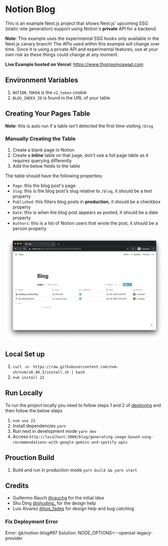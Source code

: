 # Notion Blog

This is an example Next.js project that shows Next.js' upcoming SSG (static-site generation) support using Notion's **private** API for a backend.

**Note**: This example uses the experimental SSG hooks only available in the Next.js canary branch! The APIs used within this example will change over time. Since it is using a private API and experimental features, use at your own risk as these things could change at any moment.

**Live Example hosted on Vercel**: https://www.thomasmoawad.com

## Environment Variables

1. `NOTION_TOKEN` is the `v2_token` cookie
1. `BLOG_INDEX_ID` is found in the URL of your table

## Creating Your Pages Table

**Note**: this is auto run if a table isn't detected the first time visiting `/blog`

### Manually Creating the Table

1. Create a blank page in Notion
2. Create a **inline** table on that page, don't use a full page table as it requires querying differently
3. Add the below fields to the table

The table should have the following properties:

- `Page`: this the blog post's page
- `Slug`: this is the blog post's slug relative to `/blog`, it should be a text property
- `Published`: this filters blog posts in **production**, it should be a checkbox property
- `Date`: this is when the blog post appears as posted, it should be a date property
- `Authors`: this is a list of Notion users that wrote the post, it should be a person property

![Example Blog Posts Table](./assets/table-view.png)

## Local Set up

1. `curl -o- https://raw.githubusercontent.com/nvm-sh/nvm/v0.40.3/install.sh | bash`
1. `nvm install 22`

## Run Locally

To run the project locally you need to follow steps 1 and 2 of [deploying](#deploy-your-own) and then follow the below steps

1. `nvm use 22`
1. Install dependencies `yarn`
1. Run next in development mode `yarn dev`
1. Access `http://localhost:3000/blog/generating-image-based-song-recommendations-with-google-gemini-and-spotify-apis`

## Prouction Build

1. Build and run in production mode `yarn build && yarn start`

## Credits

- Guillermo Rauch [@rauchg](https://twitter.com/rauchg) for the initial idea
- Shu Ding [@shuding\_](https://twitter.com/shuding_) for the design help
- Luis Alvarez [@luis_fades](https://twitter.com/luis_fades) for design help and bug catching

### Fix Deployment Error

Error: ijjk/notion-blog#97 Solution: NODE_OPTIONS=--openssl-legacy-provider
